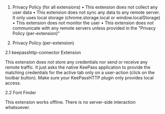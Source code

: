 1. Privacy Policy (for all extensions)
  • This extension does not collect any user data
  • This extension does not sync any data to any remote server. It only uses local storage (chrome.storage.local or window.localStorage)
  • This extension does not monitor the user
  • This extension does not communicate with any remote servers unless provided in the "Privacy Policy (per-extension)"

2. Privacy Policy (per-extension)

2.1 keepasshttp-connector Extension

This extension does not store any credentials nor send or receive any remote traffic. It just asks the native KeePass application to provide the matching credentials for the active tab only on a user-action (click on the toolbar button). Make sure your KeePassHTTP plugin only provides local access.

2.2 Font Finder

This extension works offline. There is no server-side interaction whatsoever.
